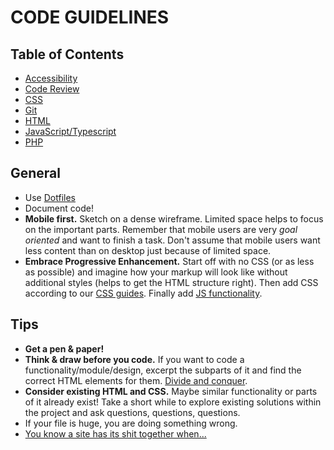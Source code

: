 # CODE GUIDELINES

## Table of Contents
- [Accessibility](https://github.com/Netural/frontend-resources/blob/master/code-guidelines/ACCESSIBILITY.md)
- [Code Review](https://github.com/Netural/frontend-resources/blob/master/code-guidelines/CODE_REVIEW.md)
- [CSS](https://github.com/Netural/frontend-resources/blob/master/code-guidelines/CSS.md)
- [Git](https://github.com/Netural/frontend-resources/blob/master/code-guidelines/Git.md)
- [HTML](https://github.com/Netural/frontend-resources/blob/master/code-guidelines/HTML.md)
- [JavaScript/Typescript](https://github.com/Netural/frontend-resources/blob/master/code-guidelines/JS_TS.md)
- [PHP](https://github.com/Netural/frontend-resources/blob/master/code-guidelines/PHP.md)

## General
- Use [Dotfiles](https://github.com/Netural/frontend-resources/blob/master/dotfiles/README.md)
- Document code!
- **Mobile first.** Sketch on a dense wireframe. Limited space helps to focus on the important parts. Remember that mobile users are very *goal oriented* and want to finish a task. Don't assume that mobile users want less content than on desktop just because of limited space.
- **Embrace Progressive Enhancement.** Start off with no CSS (or as less as possible) and imagine how your markup will look like without additional styles (helps to get the HTML structure right). Then add CSS according to our [CSS guides](https://github.com/Netural/frontend-resources/blob/master/code-guidelines/CSS.md). Finally add [JS functionality](https://github.com/Netural/frontend-resources/blob/master/code-guidelines/JS.md).

## Tips
- **Get a pen & paper!**
- **Think & draw before you code.** If you want to code a functionality/module/design, excerpt the subparts of it and find the correct HTML elements for them. [Divide and conquer](https://en.wikipedia.org/wiki/Divide_and_rule).
- **Consider existing HTML and CSS.** Maybe similar functionality or parts of it already exist! Take a short while to explore existing solutions within the project and ask questions, questions, questions.
- If your file is huge, you are doing something wrong.
- [You know a site has its shit together when...](https://hackernoon.com/you-know-a-site-has-its-shit-together-when-8ee21040d0bc)

